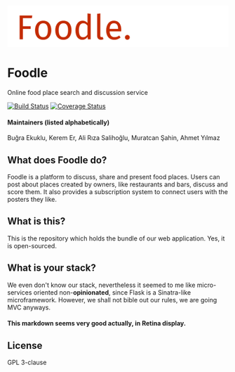 ![Foodle.](https://github.com/Chatatata/itucsdb1626/raw/master/banner.png)

# Foodle
Online food place search and discussion service

[![Build Status](https://travis-ci.org/Chatatata/itucsdb1626.svg?branch=master)](https://travis-ci.org/Chatatata/itucsdb1626)
[![Coverage Status](https://coveralls.io/repos/github/Chatatata/itucsdb1626/badge.svg?branch=master)](https://coveralls.io/github/Chatatata/itucsdb1626?branch=master)

#### Maintainers (listed alphabetically)
Buğra Ekuklu, Kerem Er, Ali Rıza Salihoğlu, Muratcan Şahin, Ahmet Yılmaz


## What does Foodle do?
Foodle is a platform to discuss, share and present food places. Users can post about places created by owners, like restaurants and bars, discuss and score them. It also provides a subscription system to connect users with the posters they like.

## What is this?
This is the repository which holds the bundle of our web application. Yes, it is open-sourced.

## What is your stack?
We even don't know our stack, nevertheless it seemed to me like micro-services oriented non-**opinionated**, since Flask is a Sinatra-like microframework. However, we shall not bible out our rules, we are going MVC anyways.

#### This markdown seems very good actually, in Retina display.

## License
GPL 3-clause
